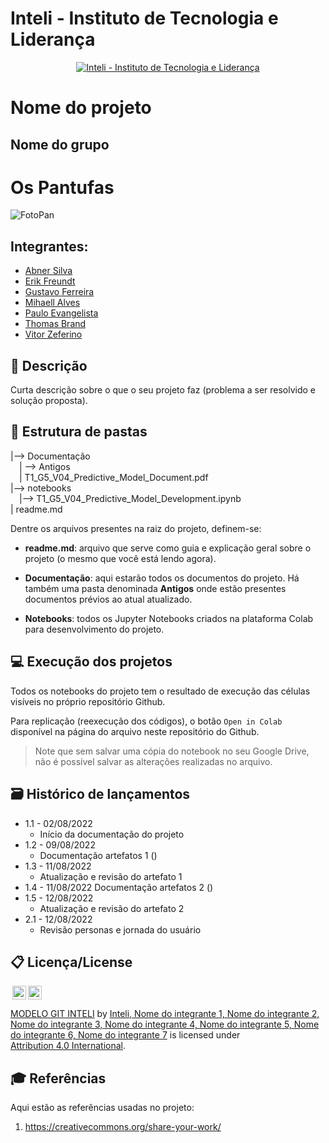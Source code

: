 # Inteli - Instituto de Tecnologia e Liderança 

<p align="center">
<a href= "https://www.inteli.edu.br/"><img src="https://www.inteli.edu.br/wp-content/uploads/2021/08/20172028/marca_1-2.png" alt="Inteli - Instituto de Tecnologia e Liderança" border="0"></a>
</p>

# Nome do projeto

## Nome do grupo

<h1>Os Pantufas</h1>

![FotoPan](https://user-images.githubusercontent.com/99191656/186746888-968e3852-c663-4db3-8c84-7b9453551099.jpeg)


## Integrantes: 
- <a href="https://www.linkedin.com/in/abner-silva-barbosa-8a3542225/">Abner Silva</a>
- <a href="https://www.linkedin.com/in/erikfreundt/">Erik Freundt</a>
- <a href="https://www.linkedin.com/in/gustavo-ferreira-oliveira/">Gustavo Ferreira</a> 
- <a href="https://www.linkedin.com/in/mihaellalves/">Mihaell Alves</a> 
- <a href="https://www.linkedin.com/in/paulo-evangelista/">Paulo Evangelista</a>
- <a href="https://www.linkedin.com/in/thomas-brand-b37170238/">Thomas Brand</a> 
- <a href="https://www.linkedin.com/in/vitor-zeferino/">Vitor Zeferino</a>

## 📝 Descrição

Curta descrição sobre o que o seu projeto faz (problema a ser resolvido e solução proposta).

## 📁 Estrutura de pastas

|--> Documentação<br>
  &emsp;| --> Antigos <br>
  &emsp;| T1_G5_V04_Predictive_Model_Document.pdf<br>
|--> notebooks<br>
  &emsp;|--> T1_G5_V04_Predictive_Model_Development.ipynb<br>
| readme.md<br>

Dentre os arquivos presentes na raiz do projeto, definem-se:

- <b>readme.md</b>: arquivo que serve como guia e explicação geral sobre o projeto (o mesmo que você está lendo agora).

- <b>Documentação</b>: aqui estarão todos os documentos do projeto. Há também uma pasta denominada <b>Antigos</b> onde estão presentes documentos prévios ao atual atualizado.

- <b>Notebooks</b>: todos os Jupyter Notebooks criados na plataforma Colab para desenvolvimento do projeto.

## 💻 Execução dos projetos

Todos os notebooks do projeto tem o resultado de execução das células visíveis no próprio repositório Github.

Para replicação (reexecução dos códigos), o botão `Open in Colab` disponível na página do arquivo neste repositório do Github.
> Note que sem salvar uma cópia do notebook no seu Google Drive, não é possível salvar as alterações realizadas no arquivo.

## 🗃 Histórico de lançamentos

* 1.1 - 02/08/2022
    * Início da documentação do projeto
* 1.2 - 09/08/2022
    * Documentação artefatos 1 ()
* 1.3 - 11/08/2022
    * Atualização e revisão do artefato 1
* 1.4 - 11/08/2022
    Documentação artefatos 2 ()
* 1.5 - 12/08/2022
    * Atualização e revisão do artefato 2
* 2.1 - 12/08/2022
    * Revisão personas e jornada do usuário

## 📋 Licença/License

<img style="height:22px!important;margin-left:3px;vertical-align:text-bottom;" src="https://mirrors.creativecommons.org/presskit/icons/cc.svg?ref=chooser-v1"><img style="height:22px!important;margin-left:3px;vertical-align:text-bottom;" src="https://mirrors.creativecommons.org/presskit/icons/by.svg?ref=chooser-v1"><p xmlns:cc="http://creativecommons.org/ns#" xmlns:dct="http://purl.org/dc/terms/"><a property="dct:title" rel="cc:attributionURL" href="https://github.com/Spidus/Teste_Final_1">MODELO GIT INTELI</a> by <a rel="cc:attributionURL dct:creator" property="cc:attributionName" href="https://www.yggbrasil.com.br/vr">Inteli, Nome do integrante 1, Nome do integrante 2, Nome do integrante 3, Nome do integrante 4, Nome do integrante 5, Nome do integrante 6, Nome do integrante 7</a> is licensed under <a href="http://creativecommons.org/licenses/by/4.0/?ref=chooser-v1" target="_blank" rel="license noopener noreferrer" style="display:inline-block;">Attribution 4.0 International</a>.</p>

## 🎓 Referências

Aqui estão as referências usadas no projeto:

1. <https://creativecommons.org/share-your-work/>
